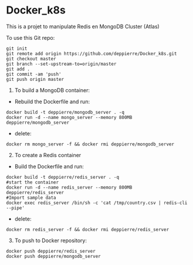 # Docker_k8s
This is a projet to manipulate Redis en MongoDB Cluster (Atlas)

To use this Git repo:
```
git init
git remote add origin https://github.com/deppierre/Docker_k8s.git
git checkout master
git branch --set-upstream-to=origin/master
git add .
git commit -am 'push'
git push origin master
```
1. To build a MongoDB container:

- Rebuild the Dockerfile and run:
```
docker build -t deppierre/mongodb_server . -q
docker run -d --name mongo_server --memory 800MB deppierre/mongodb_server
```

- delete:
```
docker rm mongo_server -f && docker rmi deppierre/mongodb_server
```

2. To create a Redis container

- Build the Dockerfile and run:
```
docker build -t deppierre/redis_server . -q
#start the container
docker run -d --name redis_server --memory 800MB deppierre/redis_server
#Import sample data
docker exec redis_server /bin/sh -c 'cat /tmp/country.csv | redis-cli --pipe'
```

- delete:
```
docker rm redis_server -f && docker rmi deppierre/redis_server
```

3. To push to Docker repository:
```
docker push deppierre/redis_server
docker push deppierre/mongodb_server
```
